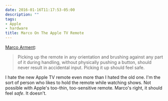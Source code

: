 ```yaml
---
date: 2016-01-16T11:17:53-05:00
description: ""
tags:
- Apple
- hardware
title: Marco On The Apple TV Remote
---
```


[Marco Arment](https://marco.org/2016/01/14/how-to-fix-the-appletv-remote):

> Picking up the remote in any orientation and brushing against any part of it
> during handling, without physically pushing a button, should never result in
> accidental input. Picking it up should feel safe.

I hate the new Apple TV remote even more than I hated the old one. I'm the sort
of person who likes to hold the remote while watching shows. Not possible
with Apple's too-thin, too-sensitive remote. Marco's right, it should feel
_safe_. It doesn't.

<!--more-->
